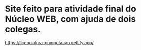 # Site feito para atividade final do Núcleo WEB, com ajuda de dois colegas.

https://licenciatura-computacao.netlify.app/
